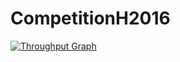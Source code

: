 # CompetitionH2016
[![Throughput Graph](https://graphs.waffle.io/RoboCupULaval/StrategyIA/throughput.svg)](https://waffle.io/RoboCupULaval/StrategyIA/metrics) 
